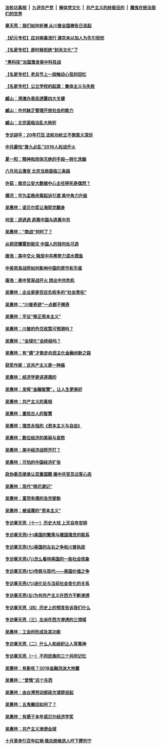 

####  [法轮功真相](../../../../basic/blob/master/README.md?t=07100902) &nbsp;|&nbsp; [九评共产党](../../../../9ping.md/blob/master/README.md?t=07100902) &nbsp;|&nbsp; [解体党文化](../../../../jtdwh.md/blob/master/README.md?t=07100902)  &nbsp;|&nbsp; [共产主义的终极目的](../../../../gczydzjmd.md/blob/master/README.md?t=07100902) &nbsp;|&nbsp; [魔鬼在统治我们的世界](../../../../mgztzwmdsj.md/blob/master/README.md?t=07100902) 

#### [章天亮：我们如何祈祷 从川普全国祷告日说起](../pages/nsc423/n11944627.md?t=07100902) 

#### [【纪元专栏】应对病毒流行 渥京未以加人为先引担忧](../pages/nsc423/n11875714.md?t=07100902) 

#### [【名家专栏】是时候拒绝“封杀文化”了](../pages/nsc423/n11814093.md?t=07100902) 

#### [“黑科技”治国激发美中科技战](../pages/nsc423/n11638056.md?t=07100902) 

#### [【名家专栏】老兵节上一段触动心弦的回忆](../pages/nsc423/n11646016.md?t=07100902) 

#### [【名家专栏】公立学校的起源：集体主义与失败](../pages/nsc423/n11601833.md?t=07100902) 

#### [臧山：港澳办表态透露四大关键](../pages/nsc423/n11421628.md?t=07100902) 

#### [臧山：中共缺乏管理开放社会的能力](../pages/nsc423/n11407457.md?t=07100902) 

#### [臧山：北京面临治乱大转折](../pages/nsc423/n11406895.md?t=07100902) 

#### [专访胡平：20年打压 法轮功屹立不倒意义深远](../pages/nsc423/n11398800.md?t=07100902) 

#### [中共最怕“逢九必乱”2019人权战开火](../pages/nsc423/n11385248.md?t=07100902) 

#### [夏一阳：精神和肉体灭绝的手段—转化洗脑](../pages/nsc423/n11368250.md?t=07100902) 

#### [六月风云激变 北京当局面临三条路](../pages/nsc423/n11313668.md?t=07100902) 

#### [许茹：南京公安大数据中心主任猝死是偶然？](../pages/nsc423/n11064744.md?t=07100902) 

#### [横河：华为孟晚舟案起诉引渡 美中角力升级](../pages/nsc423/n11027230.md?t=07100902) 

#### [吴惠林：诺贝尔奖让海耶克翻身](../pages/nsc423/n10890049.md?t=07100902) 

#### [何坚：逃逃逃 逃离中国与逃离中共](../pages/nsc423/n10592891.md?t=07100902) 

#### [吴惠林：“商战”何时了？](../pages/nsc423/n10573558.md?t=07100902) 

#### [从网贷爆雷到股灾 中国人的钱何处可逃](../pages/nsc423/n10572800.md?t=07100902) 

#### [唐浩：美中交火 隐现中共黑势力混水摸鱼](../pages/nsc423/n10544040.md?t=07100902) 

#### [中美贸易战将如何影响中国的房市和币值](../pages/nsc423/n10543697.md?t=07100902) 

#### [唐浩：美中贸易战开火 烧出中共危机](../pages/nsc423/n10540126.md?t=07100902) 

#### [吴惠林：企业家是否应负较多的“社会责任”](../pages/nsc423/n10535022.md?t=07100902) 

#### [吴惠林：“川普奇迹”一点都不稀奇](../pages/nsc423/n10512808.md?t=07100902) 

#### [吴惠林：平议“修正资本主义”](../pages/nsc423/n10495724.md?t=07100902) 

#### [吴惠林：川普的外交政策可预测吗？](../pages/nsc423/n10462387.md?t=07100902) 

#### [吴惠林：“全球化”会终结吗？](../pages/nsc423/n10452838.md?t=07100902) 

#### [吴惠林：有“德”才能走向民主化金融创新之路](../pages/nsc423/n10432292.md?t=07100902) 

#### [获奖作家：这共产主义是一种癌](../pages/nsc423/n10431541.md?t=07100902) 

#### [吴惠林：经济学是讲道德的](../pages/nsc423/n10398014.md?t=07100902) 

#### [吴惠林：发挥“金融智慧”，让人生更美好](../pages/nsc423/n10375019.md?t=07100902) 

#### [吴惠林：共产主义的真相](../pages/nsc423/n10351394.md?t=07100902) 

#### [吴惠林：重拾古人的智慧](../pages/nsc423/n10337691.md?t=07100902) 

#### [吴惠林：理念永恒的《资本主义与自由》](../pages/nsc423/n10316274.md?t=07100902) 

#### [吴惠林：数位经济的美丽与哀愁](../pages/nsc423/n10292946.md?t=07100902) 

#### [吴惠林：美中经济战将开打？](../pages/nsc423/n10258825.md?t=07100902) 

#### [吴惠林：可怕的中国经济扩张](../pages/nsc423/n10219147.md?t=07100902) 

#### [政协委员提承认双重国籍 揭中共官员过客心态](../pages/nsc423/n10208809.md?t=07100902) 

#### [吴惠林：现代“桃花源记”](../pages/nsc423/n10185234.md?t=07100902) 

#### [吴惠林：富而有德的洛克斐勒](../pages/nsc423/n10142264.md?t=07100902) 

#### [吴惠林：被诬蔑的“资本主义”](../pages/nsc423/n10124816.md?t=07100902) 

#### [专访章天亮（十一）历史大戏 上天自有安排](../pages/nsc423/n10094905.md?t=07100902) 

#### [专访章天亮(十)美国的繁荣与建国理念的联系](../pages/nsc423/n10094899.md?t=07100902) 

#### [专访章天亮(九)美国的左右之争和川普执政](../pages/nsc423/n10094889.md?t=07100902) 

#### [专访章天亮(八)怎么看待美国的一些社会现象](../pages/nsc423/n10094857.md?t=07100902) 

#### [专访章天亮(七)传统与现代——美国价值之争](../pages/nsc423/n10093140.md?t=07100902) 

#### [专访章天亮(六)进化论与当前社会变化的关系](../pages/nsc423/n10092036.md?t=07100902) 

#### [专访章天亮(五)为何共产主义在西方不断渗透](../pages/nsc423/n10083620.md?t=07100902) 

#### [专访章天亮（四）历史上的预言告诉我们什么](../pages/nsc423/n10083606.md?t=07100902) 

#### [专访章天亮（三）左派在西方渗透的三领域](../pages/nsc423/n10081115.md?t=07100902) 

#### [吴惠林：工会的形成及其功能](../pages/nsc423/n10080633.md?t=07100902) 

#### [专访章天亮（二）什么人和组织让人背离神](../pages/nsc423/n10076637.md?t=07100902) 

#### [专访章天亮（一）不同民族的三个共同记忆](../pages/nsc423/n10074188.md?t=07100902) 

#### [吴惠林：有影呒？2018金融泡沫大地震](../pages/nsc423/n10040534.md?t=07100902) 

#### [吴惠林：“爱情”这个东西](../pages/nsc423/n10019423.md?t=07100902) 

#### [吴惠林：由台湾劳动部政次请辞说起](../pages/nsc423/n9979679.md?t=07100902) 

#### [吴惠林：五鬼搬运如何了？](../pages/nsc423/n9925338.md?t=07100902) 

#### [吴惠林：有感于本年诺贝尔经济学奖](../pages/nsc423/n9871883.md?t=07100902) 

#### [吴惠林：共产主义渗透全球](../pages/nsc423/n9812748.md?t=07100902) 

#### [十月革命引百年红祸 俄总统候选人吁下葬列宁](../pages/nsc423/n9810182.md?t=07100902) 

